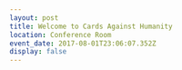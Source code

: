 ```yaml
---
layout: post
title: Welcome to Cards Against Humanity
location: Conference Room
event_date: 2017-08-01T23:06:07.352Z
display: false
---
```

